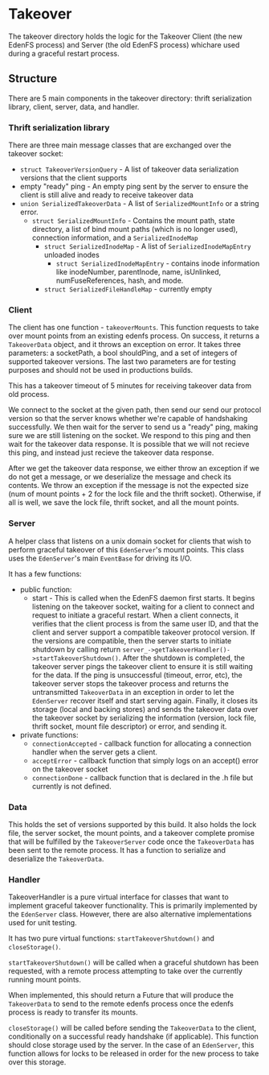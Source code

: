 # Takeover

The takeover directory holds the logic for the Takeover Client (the new EdenFS
process) and Server (the old EdenFS process) whichare used during a graceful
restart process.

## Structure

There are 5 main components in the takeover directory: thrift serialization
library, client, server, data, and handler.


### Thrift serialization library

There are three main message classes that are exchanged over the takeover socket:

* `struct TakeoverVersionQuery` - A list of takeover data serialization versions 
that the client supports
* empty "ready" ping - An empty ping sent by the server to ensure the client is 
still alive and ready to receive takeover data
* `union SerializedTakeoverData` - A list of `SerializedMountInfo` or a string 
error.
    * `struct SerializedMountInfo` - Contains the mount path, state directory, a 
    list of bind mount paths (which is no longer used), connection information, and
    a `SerializedInodeMap`
        * `struct SerializedInodeMap` - A list of `SerializedInodeMapEntry` unloaded 
        inodes
            * `struct SerializedInodeMapEntry` - contains inode information like 
            inodeNumber, parentInode, name, isUnlinked, numFuseReferences, hash, 
            and mode.
        * `struct SerializedFileHandleMap` - currently empty

### Client

The client has one function - `takeoverMounts`. This function requests to take
over mount points from an existing edenfs process. On success, it returns a
`TakeoverData` object, and it throws an exception on error. It takes three
parameters: a socketPath, a bool shouldPing, and a set of integers of supported 
takeover versions. The last two parameters are for testing purposes and should 
not be used in productions builds. 

This has a takeover timeout of 5 minutes for receiving takeover data from old
process.

We connect to the socket at the given path, then send our send our protocol
version so that the server knows whether we're capable of handshaking
successfully. We then wait for the server to send us a "ready" ping, making sure 
we are still listening on the socket. We respond to this ping and then wait for 
the takeover data response. It is possible that we will not recieve this ping, 
and instead just recieve the takeover data response.

After we get the takeover data response, we either throw an exception if we do
not get a message, or we deserialize the message and check its contents. We
throw an exception if the message is not the expected size
(num of mount points + 2 for the lock file and the thrift socket). Otherwise, if
all is well, we save the lock file, thrift socket, and all the mount points.


### Server

A helper class that listens on a unix domain socket for clients that wish to
perform graceful takeover of this `EdenServer`'s mount points. This class uses
the `EdenServer`'s main `EventBase` for driving its I/O.

It has a few functions:

* public function:
    * start - This is called when the EdenFS daemon first starts.  It begins
    listening on the takeover socket, waiting for a client to connect and
    request to initiate a graceful restart.  When a client connects, it verifies
    that the client process is from the same user ID, and that the client and
    server support a compatible takeover protocol version.  If the versions are
    compatible, then the server starts to initiate shutdown by calling return
    `server_->getTakeoverHandler()->startTakeoverShutdown()`. After the shutdown 
    is completed, the takeover server pings the takeover client to ensure it is 
    still waiting for the data. If the ping is unsuccessful (timeout, error, etc), 
    the takeover server stops the takeover process and returns the untransmitted 
    `TakeoverData` in an exception in order to let the `EdenServer` recover itself 
    and start serving again. Finally, it closes its storage (local and backing stores) 
    and sends the takeover data over the takeover socket by serializing the 
    information (version, lock file, thrift socket, mount file descriptor) or error, 
    and sending it.
* private functions:
    * `connectionAccepted` - callback function for allocating a connection
    handler when the server gets a client.
    * `acceptError` - callback function that simply logs on an accept() error on
    the takeover socket
    * `connectionDone` - callback function that is declared in the .h file but
    currently is not defined.

### Data

This holds the set of versions supported by this build. It also holds the lock
file, the server socket, the mount points, and a takeover complete promise that
will be fulfilled by the `TakeoverServer` code once the `TakeoverData` has been
sent to the remote process. It has a function to serialize and deserialize
the `TakeoverData`.


### Handler

TakeoverHandler is a pure virtual interface for classes that want to implement
graceful takeover functionality. This is primarily implemented by the
`EdenServer` class.  However, there are also alternative implementations used
for unit testing.

It has two pure virtual functions: `startTakeoverShutdown()` and `closeStorage()`.

`startTakeoverShutdown()` will be called when a graceful shutdown has been
requested, with a remote process attempting to take over the currently running
mount points.

When implemented, this should return a Future that will produce the
`TakeoverData` to send to the remote edenfs process once the edenfs process is
ready to transfer its mounts.

`closeStorage()` will be called before sending the `TakeoverData` to the client, 
conditionally on a successful ready handshake (if applicable).  This function should 
close storage used by the server. In the case of an `EdenServer`, this function 
allows for locks to be released in order for the new process to take over this storage. 
